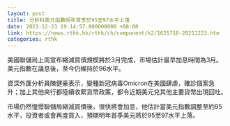 ```yaml
---
layout: post
title: 分析料美元指數明年首季於95至97水平上落
date: 2021-12-23 19:14:57.000000000 +08:00
link: https://news.rthk.hk/rthk/ch/component/k2/1625718-20211223.htm
categories: rthk
---
```


美國聯儲局上周宣布縮減買債規模將於3月完成，市場估計最早加息時間為3月。美元指數在議息後，至今仍維持於96水平。

資深外匯分析員陳健豪表示，變種新冠病毒Omicron在美國肆虐，確診個案急升；加上其他央行都陸續收緊貨幣政策，都令近期美元兌其他主要貨幣出現回吐。

市場仍然憧憬聯儲局縮減買債後，很快將會加息，他估計當美元指數調整至約95水平，投資者或會再度買入，預期明年首季美元將於95至97水平上落。
